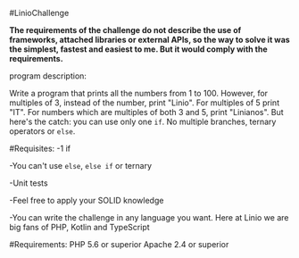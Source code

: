 #LinioChallenge

**The requirements of the challenge do not describe the use of frameworks, attached libraries or external APIs, so the way to solve it was the simplest, fastest and easiest to me. But it would comply with the requirements.**

program description:

Write a program that prints all the numbers from 1 to 100. However, for
multiples of 3, instead of the number, print "Linio". For multiples of 5 print
"IT". For numbers which are multiples of both 3 and 5, print "Linianos".
But here's the catch: you can use only one `if`. No multiple branches, ternary
operators or `else`.

#Requisites:
-1 if

-You can't use `else`, `else if` or ternary

-Unit tests

-Feel free to apply your SOLID knowledge

-You can write the challenge in any language you want. Here at Linio we are big fans of PHP, Kotlin and TypeScript 

#Requirements:
PHP 5.6 or superior
Apache 2.4 or superior
